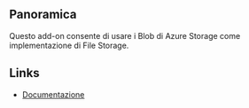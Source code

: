 ## Panoramica

Questo add-on consente di usare i Blob di Azure Storage come implementazione di File Storage.

## Links
- [Documentazione](https://github.com/pbaris/cuba-azure-file-storage/blob/master/README.md)